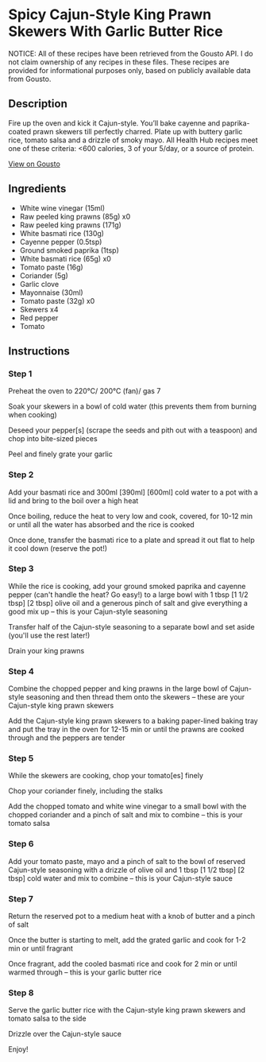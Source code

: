# Spicy Cajun-Style King Prawn Skewers With Garlic Butter Rice

NOTICE: All of these recipes have been retrieved from the Gousto API. I do not claim ownership of any recipes in these files. These recipes are provided for informational purposes only, based on publicly available data from Gousto.

## Description

Fire up the oven and kick it Cajun-style. You’ll bake cayenne and paprika-coated prawn skewers till perfectly charred. Plate up with buttery garlic rice, tomato salsa  and a drizzle of smoky mayo. All Health Hub recipes meet one of these criteria: <600 calories, 3 of your 5/day, or a source of protein.

[View on Gousto](https://www.gousto.co.uk/recipes/cookbook/bbq-cajun-prawn-skewers-with-sweet-potato-jackets-and-salsa)

## Ingredients

- White wine vinegar (15ml)
- Raw peeled king prawns (85g) x0
- Raw peeled king prawns (171g)
- White basmati rice (130g)
- Cayenne pepper (0.5tsp)
- Ground smoked paprika (1tsp)
- White basmati rice (65g) x0
- Tomato paste (16g)
- Coriander (5g)
- Garlic clove
- Mayonnaise (30ml)
- Tomato paste (32g) x0
- Skewers x4
- Red pepper
- Tomato

## Instructions


### Step 1

Preheat the oven to 220°C/ 200°C (fan)/ gas 7

Soak your skewers in a bowl of cold water (this prevents them from burning when cooking)

Deseed your pepper[s] (scrape the seeds and pith out with a teaspoon) and chop into bite-sized pieces

Peel and finely grate your garlic


### Step 2

Add your basmati rice and 300ml <span class="text-purple">[390ml]</span> <span class="text-danger">[600ml] </span>cold water to a pot with a lid and bring to the boil over a high heat

Once boiling, reduce the heat to very low and cook, covered, for 10-12 min or until all the water has absorbed and the rice is cooked

Once done, transfer the basmati rice to a plate and spread it out flat to help it cool down (reserve the pot!)


### Step 3

While the rice is cooking, add your ground smoked paprika and cayenne pepper (can't handle the heat? Go easy!) to a large bowl with 1 tbsp <span class="text-purple">[1 1/2 tbsp]</span><span class="text-danger"> [2 tbsp] </span>olive oil and a generous pinch of salt and give everything a good mix up – this is your Cajun-style seasoning

Transfer half of the Cajun-style seasoning to a separate bowl and set aside (you'll use the rest later!)

Drain your king prawns


### Step 4

Combine the chopped pepper and king prawns in the large bowl of Cajun-style seasoning and then thread them onto the skewers – these are your Cajun-style king prawn skewers

Add the Cajun-style king prawn skewers to a baking paper-lined baking tray and put the tray in the oven for 12-15 min or until the prawns are cooked through and the peppers are tender


### Step 5

While the skewers are cooking, chop your tomato[es] finely

Chop your coriander finely, including the stalks

Add the chopped tomato and white wine vinegar to a small bowl with the chopped coriander and a pinch of salt and mix to combine – this is your tomato salsa


### Step 6

Add your tomato paste, mayo and a pinch of salt to the bowl of reserved Cajun-style seasoning with a drizzle of olive oil and 1 tbsp <span class="text-purple">[1 1/2 tbsp]</span> <span class="text-danger">[2 tbsp]</span> cold water and mix to combine – this is your Cajun-style sauce


### Step 7

Return the reserved pot to a medium heat with a knob of butter and a pinch of salt

Once the butter is starting to melt, add the grated garlic and cook for 1-2 min or until fragrant

Once fragrant, add the cooled basmati rice and cook for 2 min or until warmed through – this is your garlic butter rice

### Step 8

Serve the garlic butter rice with the Cajun-style king prawn skewers and tomato salsa to the side

Drizzle over the Cajun-style sauce

Enjoy!


